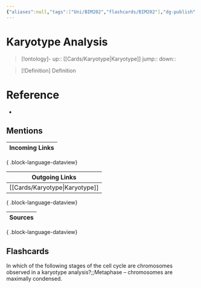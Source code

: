 ```yaml
---
{"aliases":null,"tags":["Uni/BIM202","flashcards/BIM202"],"dg-publish":true,"permalink":"/cards/karyotype-analysis/","dgPassFrontmatter":true}
---
```


# Karyotype Analysis

> [!ontology]-
> up:: [[Cards/Karyotype\|Karyotype]]
> jump:: 
> down:: 

> [!Definition] Definition

# Reference

- 

## Mentions

| Incoming Links |
| -------------- |

{ .block-language-dataview}

| Outgoing Links                    |
| --------------------------------- |
| [[Cards/Karyotype\|Karyotype]] |

{ .block-language-dataview}

| Sources |
| ------- |

{ .block-language-dataview}

## Flashcards

In which of the following stages of the cell cycle are chromosomes observed in a karyotype analysis?;;Metaphase – chromosomes are maximally condensed.
<!--SR:!2024-08-23,2,210-->
